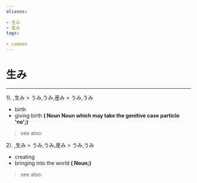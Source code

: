 ```yaml
---
aliases:
    
- 生み
- 産み
tags:
    
- common
---
```


# 生み
---
1).
,生み > うみ,うみ,産み > うみ,うみ

- birth
- giving birth
**( Noun Noun which may take the genitive case particle 'no';)**
> see also: 
            
2).
,生み > うみ,うみ,産み > うみ,うみ

- creating
- bringing into the world
**( Noun;)**
> see also: 
            